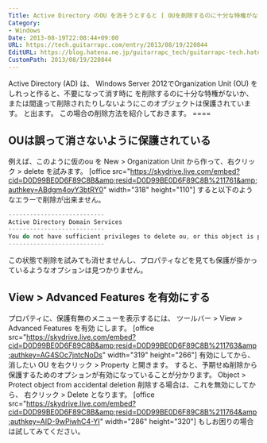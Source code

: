 ```yaml
---
Title: Active Directory のOU を消そうとすると [ OUを削除するのに十分な特権がないか、または間違って削除されたりしないようにこのオブジェクトは保護されています。]と表示される
Category:
- Windows
Date: 2013-08-19T22:08:44+09:00
URL: https://tech.guitarrapc.com/entry/2013/08/19/220844
EditURL: https://blog.hatena.ne.jp/guitarrapc_tech/guitarrapc-tech.hatenablog.com/atom/entry/11696248318757675884
CustomPath: 2013/08/19/220844
---
```


Active Directory (AD) は、 Windows Server 2012でOrganization Unit (OU) をしれっと作ると、不要になって消す時に
を削除するのに十分な特権がないか、または間違って削除されたりしないようにこのオブジェクトは保護されています。
と出ます。 この場合の削除方法を紹介しておきます。 ====
## OUは誤って消さないように保護されている
例えば、このように仮のou を New &gt; Organization Unit から作って、右クリック &gt; delete を試みます。 [office src="https://skydrive.live.com/embed?cid=D0D99BE0D6F89C8B&amp;resid=D0D99BE0D6F89C8B%211761&amp;authkey=ABdgm4oyY3btRY0" width="318" height="110"] すると以下のようなエラーで削除が出来ません。

```ps1
---------------------------
Active Directory Domain Services
---------------------------
You do not have sufficient privileges to delete ou, or this object is protected from accidental deletion.
---------------------------
```

この状態で削除を試みても消せませんし、プロパティなどを見ても保護が掛かっているようなオプションは見つかりません。
## View &gt; Advanced Features を有効にする
プロパティに、保護有無のメニューを表示するには、
ツールバー &gt; View &gt; Advanced Features を有効 にします。
[office src="https://skydrive.live.com/embed?cid=D0D99BE0D6F89C8B&amp;resid=D0D99BE0D6F89C8B%211763&amp;authkey=AG4SOc7jntcNoDs" width="319" height="266"] 有効にしてから、消したい OU を右クリック &gt; Property と開きます。 すると、予期せぬ削除から保護するためのオプションが有効になっていることが分かります。
Object &gt; Protect object from accidental deletion
削除する場合は、これを無効にしてから、 右クリック &gt; Delete となります。 [office src="https://skydrive.live.com/embed?cid=D0D99BE0D6F89C8B&amp;resid=D0D99BE0D6F89C8B%211764&amp;authkey=AID-9wPiwhC4-YI" width="286" height="320"] もしお困りの場合は試してみてください。
